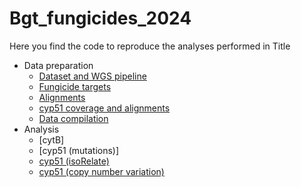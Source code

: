 # Bgt_fungicides_2024

Here you find the code to reproduce the analyses performed in Title

- Data preparation
  - [Dataset and WGS pipeline](Dataset/Dataset.md)
  - [Fungicide targets](Fungicide_targets/Fungicide_targets.md)
  - [Alignments](Alignments/Alignments.md)
  - [cyp51 coverage and alignments](cyp51/cyp51.md)
  - [Data compilation](???)
- Analysis 
  - [cytB]
  - [cyp51 (mutations)]
  - [cyp51 (isoRelate)](cyp51_isoRelate/cyp51_isoRelate.md)
  - [cyp51 (copy number variation)](cyp51_CNV/cyp51_CNV.md)
